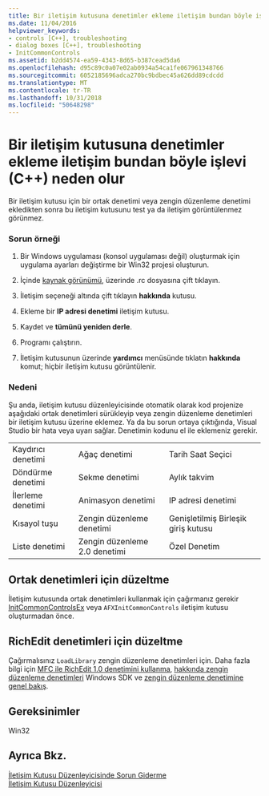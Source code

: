 ```yaml
---
title: Bir iletişim kutusuna denetimler ekleme iletişim bundan böyle işlevi (C++) neden olur
ms.date: 11/04/2016
helpviewer_keywords:
- controls [C++], troubleshooting
- dialog boxes [C++], troubleshooting
- InitCommonControls
ms.assetid: b2dd4574-ea59-4343-8d65-b387cead5da6
ms.openlocfilehash: d95c89c0a07e02ab0934a54ca1fe067961348766
ms.sourcegitcommit: 6052185696adca270bc9bdbec45a626dd89cdcdd
ms.translationtype: MT
ms.contentlocale: tr-TR
ms.lasthandoff: 10/31/2018
ms.locfileid: "50648298"
---
```

# <a name="adding-controls-to-a-dialog-causes-the-dialog-to-no-longer-function-c"></a>Bir iletişim kutusuna denetimler ekleme iletişim bundan böyle işlevi (C++) neden olur

Bir iletişim kutusu için bir ortak denetimi veya zengin düzenleme denetimi ekledikten sonra bu iletişim kutusunu test ya da iletişim görüntülenmez görünmez.

### <a name="example-of-the-problem"></a>Sorun örneği

1. Bir Windows uygulaması (konsol uygulaması değil) oluşturmak için uygulama ayarları değiştirme bir Win32 projesi oluşturun.

2. İçinde [kaynak görünümü](../windows/resource-view-window.md), üzerinde .rc dosyasına çift tıklayın.

3. İletişim seçeneği altında çift tıklayın **hakkında** kutusu.

4. Ekleme bir **IP adresi denetimi** iletişim kutusu.

5. Kaydet ve **tümünü yeniden derle**.

6. Programı çalıştırın.

7. İletişim kutusunun üzerinde **yardımcı** menüsünde tıklatın **hakkında** komut; hiçbir iletişim kutusu görüntülenir.

### <a name="the-cause"></a>Nedeni

Şu anda, iletişim kutusu düzenleyicisinde otomatik olarak kod projenize aşağıdaki ortak denetimleri sürükleyip veya zengin düzenleme denetimleri bir iletişim kutusu üzerine eklemez. Ya da bu sorun ortaya çıktığında, Visual Studio bir hata veya uyarı sağlar. Denetimin kodunu el ile eklemeniz gerekir.

||||
|-|-|-|
|Kaydırıcı denetimi|Ağaç denetimi|Tarih Saat Seçici|
|Döndürme denetimi|Sekme denetimi|Aylık takvim|
|İlerleme denetimi|Animasyon denetimi|IP adresi denetimi|
|Kısayol tuşu|Zengin düzenleme denetimi|Genişletilmiş Birleşik giriş kutusu|
|Liste denetimi|Zengin düzenleme 2.0 denetimi|Özel Denetim|

## <a name="the-fix-for-common-controls"></a>Ortak denetimleri için düzeltme

İletişim kutusunda ortak denetimleri kullanmak için çağırmanız gerekir [InitCommonControlsEx](/windows/desktop/api/commctrl/nf-commctrl-initcommoncontrolsex) veya `AFXInitCommonControls` iletişim kutusu oluşturmadan önce.

## <a name="the-fix-for-richedit-controls"></a>RichEdit denetimleri için düzeltme

Çağırmalısınız `LoadLibrary` zengin düzenleme denetimleri için. Daha fazla bilgi için [MFC ile RichEdit 1.0 denetimini kullanma](../windows/using-the-richedit-1-0-control-with-mfc.md), [hakkında zengin düzenleme denetimleri](/windows/desktop/Controls/about-rich-edit-controls) Windows SDK ve [zengin düzenleme denetimine genel bakış](../mfc/overview-of-the-rich-edit-control.md).

## <a name="requirements"></a>Gereksinimler

Win32

## <a name="see-also"></a>Ayrıca Bkz.

[İletişim Kutusu Düzenleyicisinde Sorun Giderme](../windows/troubleshooting-the-dialog-editor.md)<br/>
[İletişim Kutusu Düzenleyicisi](../windows/dialog-editor.md)